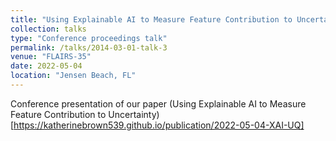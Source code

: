 ```yaml
---
title: "Using Explainable AI to Measure Feature Contribution to Uncertainty"
collection: talks
type: "Conference proceedings talk"
permalink: /talks/2014-03-01-talk-3
venue: "FLAIRS-35"
date: 2022-05-04
location: "Jensen Beach, FL"
---
```

Conference presentation of our paper (Using Explainable AI to Measure Feature Contribution to Uncertainty)[https://katherinebrown539.github.io/publication/2022-05-04-XAI-UQ]
